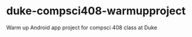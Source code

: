 duke-compsci408-warmupproject
=============================

Warm up Android app project for compsci 408 class at Duke
